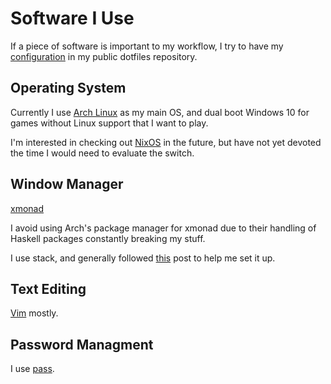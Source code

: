 # Software I Use

If a piece of software is important to my workflow, I try to have my [configuration](https://github.com/buckley-w-david/dotfiles) in my public dotfiles repository.

## Operating System

Currently I use [Arch Linux](https://www.archlinux.org/) as my main OS, and dual boot Windows 10 for games without Linux support that I want to play.

I'm interested in checking out [NixOS](https://nixos.org/) in the future, but have not yet devoted the time I would need to evaluate the switch.

## Window Manager

[xmonad](https://xmonad.org)

I avoid using Arch's package manager for xmonad due to their handling of Haskell packages constantly breaking my stuff.

I use stack, and generally followed [this](https://sitr.us/2018/05/13/build-xmonad-with-stack.html) post to help me set it up.

## Text Editing

[Vim](https://www.vim.org/) mostly.

## Password Managment

I use [pass](https://www.passwordstore.org/).
